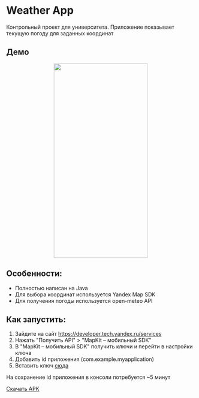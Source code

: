 # Weather App

Контрольный проект для университета. Приложение показывает 
текущую погоду для заданных координат

## Демо
<p align="center">
  <img src="https://github.com/fede4ka1245/WeatherApp/blob/main/assets/demo.gif?raw=true" height="520px" width="250px" />
</p>

## Особенности: 
- Полностью написан на Java
- Для выбора координат используется Yandex Map SDK
- Для получения погоды используется open-meteo API

## Как запустить:
1) Зайдите на сайт https://developer.tech.yandex.ru/services
2) Нажать "Получить API" > "MapKit – мобильный SDK"
3) В "MapKit – мобильный SDK" получить ключи и перейти в настройки ключа
4) Добавить id приложения (com.example.myapplication)
5) Вставить ключ [сюда](https://github.com/fede4ka1245/WeatherApp/blob/064294517431eaa3c62cb333f33f7901db388a8b/app/src/main/java/com/example/myapplication/WeatherApplication.java#L21)

На сохранение id приложения в консоли потребуется ~5 минут

[Скачать APK](https://github.com/fede4ka1245/WeatherApp/releases/download/app/app-debug.apk)